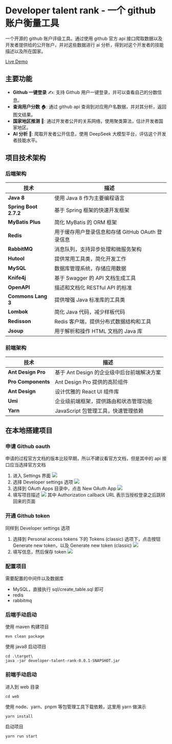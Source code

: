 # Developer talent rank - 一个 github 账户衡量工具

一个开源的 github 账户评级工具。通过使用 github 官方 api 接口爬取数据以及开发者提供给的公开账户，并对这些数据进行 ai 分析，得到对这个开发者的技能描述以及所在国家。

<p></p>
<a href="https://yjxx.oss-cn-nanjing.aliyuncs.com/img/202411061118608.mp4">Live Demo</a>

## 主要功能

- **Github 一键登录** ✍️: 支持 Github 用户一键登录，并可以查看自己的分数信息。
- **查询用户分数** 🏠: 通过 github api 查询到对应用户名数据，并对其分析，返回图文结果。
- **国家地区推测** 🤲: 通过开发者公开的关系网络，使用聚类算法，估计开发者国家地区。
- **AI 分析** 🧩: 爬取开发者公开信息，使用 DeepSeek 大模型平台，评估这个开发者技能水平。

## 项目技术架构

### 后端架构

| 技术                  | 描述                                             |
| --------------------- | ------------------------------------------------ |
| **Java 8**            | 使用 Java 8 作为主要编程语言                     |
| **Spring Boot 2.7.2** | 基于 Spring 框架的快速开发框架                   |
| **MyBatis Plus**      | 简化 MyBatis 的 ORM 框架                         |
| **Redis**             | 用于缓存用户登录信息和存储 GitHub OAuth 登录信息 |
| **RabbitMQ**          | 消息队列，支持异步处理和微服务架构               |
| **Hutool**            | 提供常用工具类，简化开发工作                     |
| **MySQL**             | 数据库管理系统，存储应用数据                     |
| **Knife4j**           | 基于 Swagger 的 API 文档生成工具                 |
| **OpenAPI**           | 描述和文档化 RESTful API 的标准                  |
| **Commons Lang 3**    | 提供增强 Java 标准库的工具类                     |
| **Lombok**            | 简化 Java 代码，减少样板代码                     |
| **Redisson**          | Redis 客户端，提供分布式数据结构和工具           |
| **Jsoup**             | 用于解析和操作 HTML 文档的 Java 库               |

### 前端架构

| 技术               | 描述                                       |
| ------------------ | ------------------------------------------ |
| **Ant Design Pro** | 基于 Ant Design 的企业级中后台前端解决方案 |
| **Pro Components** | Ant Design Pro 提供的高阶组件              |
| **Ant Design**     | 设计优雅的 React UI 组件库                 |
| **Umi**            | 企业级前端框架，提供路由和状态管理功能     |
| **Yarn**           | JavaScript 包管理工具，快速管理依赖        |

## 在本地搭建项目

### 申请 Github oauth

申请的过程官方文档的版本比较早期，所以不建议看官方文档，但是其中的 api 接口应当选择官方文档

1. 进入 Settings 界面
![](doc/img_0.png)
2. 选择 Developer settings 选项
![](doc/img_1.png)
3. 选择到 OAuth Apps 目录中，点击 New OAuth App
![](doc/img_2.png)
4. 填写项目描述
![](doc/img_3.png)
其中 Authorization callback URL 表示当授权登录之后跳转回来的页面

### 开通 Github token

同样到 Developer settings 选项

1. 选择到 Personal access tokens 下的 Tokens (classic) 选项下，点击按钮 Generate new token，以及 Generate new token (classic)
![](doc/img_4.png)
2. 填写信息，然后保存 token
![](doc/img_5.png)

### 配置项目

需要配置的中间件以及数据库

- MySQL，直接执行 sql/create_table.sql 即可
- redis
- rabbitmq

### 后端手动启动

使用 maven 构建项目

```shell
mvn clean package
```

使用 java8 启动项目

```shell
cd .\target\
java -jar developer-talent-rank-0.0.1-SNAPSHOT.jar
```

### 前端手动启动

进入到 web 目录

```shell
cd web
```

使用 node、yarn、pnpm 等包管理工具下载依赖，这里用 yarn 做演示

```shell
yarn install
```

启动项目

```shell
yarn run start
```
